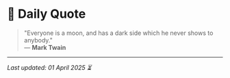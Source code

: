 # 📜 Daily Quote

> "Everyone is a moon, and has a dark side which he never shows to anybody."  
> — **Mark Twain**

---

_Last updated: 01 April 2025 ⏳_
